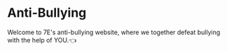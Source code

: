 # Anti-Bullying
Welcome to 7E's anti-bullying website, where we together defeat bullying with the help of YOU.👈
